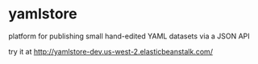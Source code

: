 # yamlstore
platform for publishing small hand-edited YAML datasets via a JSON API

try it at http://yamlstore-dev.us-west-2.elasticbeanstalk.com/
